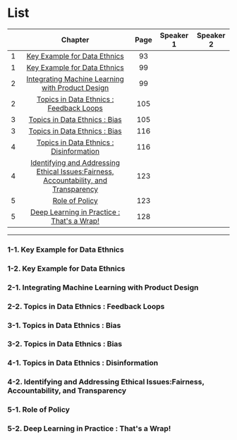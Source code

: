 # List
| | Chapter | Page | Speaker 1 | Speaker 2 |
|:-:|:-----:|:----:|:---------:|:---------:|
|1|[Key Example for Data Ethnics](#1-1)|93| | |
|1|[Key Example for Data Ethnics](#1-2)|99| | |
|2|[Integrating Machine Learning with Product Design](#2-1)|99| | |
|2|[Topics in Data Ethnics : Feedback Loops](#2-2)|105| | |
|3|[Topics in Data Ethnics : Bias](#3-1)|105| | |
|3|[Topics in Data Ethnics : Bias](#3-2)|116| | |
|4|[Topics in Data Ethnics : Disinformation](#4-1)|116| | |
|4|[Identifying and Addressing Ethical Issues:Fairness, Accountability, and Transparency](#4-2)|123| | |
|5|[Role of Policy](#5-1)|123| | |
|5|[Deep Learning in Practice : That's a Wrap!](#5-2)|128| | |



---


### 1-1. Key Example for Data Ethnics
### 1-2. Key Example for Data Ethnics
[ ]()

    


    
### 2-1. Integrating Machine Learning with Product Design
### 2-2. Topics in Data Ethnics : Feedback Loops
[ ]()
    




### 3-1. Topics in Data Ethnics : Bias
### 3-2. Topics in Data Ethnics : Bias
[ ]()
    






### 4-1. Topics in Data Ethnics : Disinformation
### 4-2. Identifying and Addressing Ethical Issues:Fairness, Accountability, and Transparency
[ ]()
    






### 5-1. Role of Policy
### 5-2. Deep Learning in Practice : That's a Wrap!
[ ]()
  
